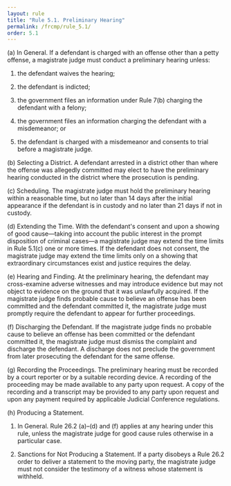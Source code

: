 ```yaml
---
layout: rule
title: "Rule 5.1. Preliminary Hearing"
permalink: /frcmp/rule_5.1/
order: 5.1
---
```


(a) In General. If a defendant is charged with an offense other than a petty offense, a magistrate judge must conduct a preliminary hearing unless:


1. the defendant waives the hearing;


2. the defendant is indicted;


3. the government files an information under Rule 7(b) charging the defendant with a felony;


4. the government files an information charging the defendant with a misdemeanor; or


5. the defendant is charged with a misdemeanor and consents to trial before a magistrate judge.


(b) Selecting a District. A defendant arrested in a district other than where the offense was allegedly committed may elect to have the preliminary hearing conducted in the district where the prosecution is pending.


(c) Scheduling. The magistrate judge must hold the preliminary hearing within a reasonable time, but no later than 14 days after the initial appearance if the defendant is in custody and no later than 21 days if not in custody.


(d) Extending the Time. With the defendant's consent and upon a showing of good cause—taking into account the public interest in the prompt disposition of criminal cases—a magistrate judge may extend the time limits in Rule 5.1(c) one or more times. If the defendant does not consent, the magistrate judge may extend the time limits only on a showing that extraordinary circumstances exist and justice requires the delay.


(e) Hearing and Finding. At the preliminary hearing, the defendant may cross-examine adverse witnesses and may introduce evidence but may not object to evidence on the ground that it was unlawfully acquired. If the magistrate judge finds probable cause to believe an offense has been committed and the defendant committed it, the magistrate judge must promptly require the defendant to appear for further proceedings.


(f) Discharging the Defendant. If the magistrate judge finds no probable cause to believe an offense has been committed or the defendant committed it, the magistrate judge must dismiss the complaint and discharge the defendant. A discharge does not preclude the government from later prosecuting the defendant for the same offense.


(g) Recording the Proceedings. The preliminary hearing must be recorded by a court reporter or by a suitable recording device. A recording of the proceeding may be made available to any party upon request. A copy of the recording and a transcript may be provided to any party upon request and upon any payment required by applicable Judicial Conference regulations.


(h) Producing a Statement.


1. In General. Rule 26.2 (a)–(d) and (f) applies at any hearing under this rule, unless the magistrate judge for good cause rules otherwise in a particular case.


2. Sanctions for Not Producing a Statement. If a party disobeys a Rule 26.2 order to deliver a statement to the moving party, the magistrate judge must not consider the testimony of a witness whose statement is withheld.
